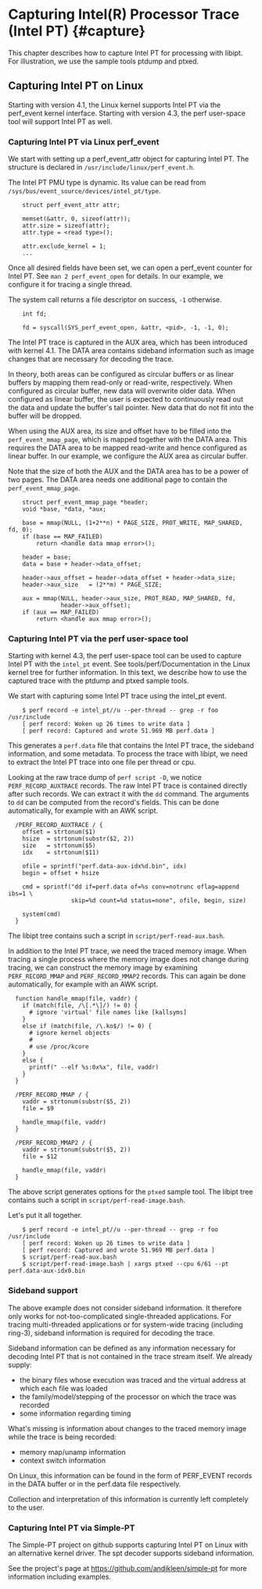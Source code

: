 Capturing Intel(R) Processor Trace (Intel PT) {#capture}
=============================================

<!---
 ! Copyright (c) 2015-2018, Intel Corporation
 !
 ! Redistribution and use in source and binary forms, with or without
 ! modification, are permitted provided that the following conditions are met:
 !
 !  * Redistributions of source code must retain the above copyright notice,
 !    this list of conditions and the following disclaimer.
 !  * Redistributions in binary form must reproduce the above copyright notice,
 !    this list of conditions and the following disclaimer in the documentation
 !    and/or other materials provided with the distribution.
 !  * Neither the name of Intel Corporation nor the names of its contributors
 !    may be used to endorse or promote products derived from this software
 !    without specific prior written permission.
 !
 ! THIS SOFTWARE IS PROVIDED BY THE COPYRIGHT HOLDERS AND CONTRIBUTORS "AS IS"
 ! AND ANY EXPRESS OR IMPLIED WARRANTIES, INCLUDING, BUT NOT LIMITED TO, THE
 ! IMPLIED WARRANTIES OF MERCHANTABILITY AND FITNESS FOR A PARTICULAR PURPOSE
 ! ARE DISCLAIMED. IN NO EVENT SHALL THE COPYRIGHT OWNER OR CONTRIBUTORS BE
 ! LIABLE FOR ANY DIRECT, INDIRECT, INCIDENTAL, SPECIAL, EXEMPLARY, OR
 ! CONSEQUENTIAL DAMAGES (INCLUDING, BUT NOT LIMITED TO, PROCUREMENT OF
 ! SUBSTITUTE GOODS OR SERVICES; LOSS OF USE, DATA, OR PROFITS; OR BUSINESS
 ! INTERRUPTION) HOWEVER CAUSED AND ON ANY THEORY OF LIABILITY, WHETHER IN
 ! CONTRACT, STRICT LIABILITY, OR TORT (INCLUDING NEGLIGENCE OR OTHERWISE)
 ! ARISING IN ANY WAY OUT OF THE USE OF THIS SOFTWARE, EVEN IF ADVISED OF THE
 ! POSSIBILITY OF SUCH DAMAGE.
 !-->

This chapter describes how to capture Intel PT for processing with libipt.  For
illustration, we use the sample tools ptdump and ptxed.


## Capturing Intel PT on Linux

Starting with version 4.1, the Linux kernel supports Intel PT via the perf_event
kernel interface.  Starting with version 4.3, the perf user-space tool will
support Intel PT as well.


### Capturing Intel PT via Linux perf_event

We start with setting up a perf_event_attr object for capturing Intel PT.  The
structure is declared in `/usr/include/linux/perf_event.h`.

The Intel PT PMU type is dynamic.  Its value can be read from
`/sys/bus/event_source/devices/intel_pt/type`.

~~~{.c}
    struct perf_event_attr attr;

    memset(&attr, 0, sizeof(attr));
    attr.size = sizeof(attr);
    attr.type = <read type>();

    attr.exclude_kernel = 1;
    ...
~~~


Once all desired fields have been set, we can open a perf_event counter for
Intel PT.  See `man 2 perf_event_open` for details.  In our example, we
configure it for tracing a single thread.

The system call returns a file descriptor on success, `-1` otherwise.

~~~{.c}
    int fd;

    fd = syscall(SYS_perf_event_open, &attr, <pid>, -1, -1, 0);
~~~


The Intel PT trace is captured in the AUX area, which has been introduced with
kernel 4.1.  The DATA area contains sideband information such as image changes
that are necessary for decoding the trace.

In theory, both areas can be configured as circular buffers or as linear buffers
by mapping them read-only or read-write, respectively.  When configured as
circular buffer, new data will overwrite older data.  When configured as linear
buffer, the user is expected to continuously read out the data and update the
buffer's tail pointer.  New data that do not fit into the buffer will be
dropped.

When using the AUX area, its size and offset have to be filled into the
`perf_event_mmap_page`, which is mapped together with the DATA area.  This
requires the DATA area to be mapped read-write and hence configured as linear
buffer.  In our example, we configure the AUX area as circular buffer.

Note that the size of both the AUX and the DATA area has to be a power of two
pages.  The DATA area needs one additional page to contain the
`perf_event_mmap_page`.

~~~{.c}
    struct perf_event_mmap_page *header;
    void *base, *data, *aux;

    base = mmap(NULL, (1+2**n) * PAGE_SIZE, PROT_WRITE, MAP_SHARED, fd, 0);
    if (base == MAP_FAILED)
        return <handle data mmap error>();

    header = base;
    data = base + header->data_offset;

    header->aux_offset = header->data_offset + header->data_size;
    header->aux_size   = (2**m) * PAGE_SIZE;

    aux = mmap(NULL, header->aux_size, PROT_READ, MAP_SHARED, fd,
               header->aux_offset);
    if (aux == MAP_FAILED)
        return <handle aux mmap error>();
~~~


### Capturing Intel PT via the perf user-space tool

Starting with kernel 4.3, the perf user-space tool can be used to capture Intel
PT with the `intel_pt` event.  See tools/perf/Documentation in the Linux kernel
tree for further information.  In this text, we describe how to use the captured
trace with the ptdump and ptxed sample tools.

We start with capturing some Intel PT trace using the intel_pt event.

~~~{.sh}
    $ perf record -e intel_pt//u --per-thread -- grep -r foo /usr/include
    [ perf record: Woken up 26 times to write data ]
    [ perf record: Captured and wrote 51.969 MB perf.data ]
~~~


This generates a `perf.data` file that contains the Intel PT trace, the sideband
information, and some metadata.  To process the trace with libipt, we need to
extract the Intel PT trace into one file per thread or cpu.

Looking at the raw trace dump of `perf script -D`, we notice
`PERF_RECORD_AUXTRACE` records.  The raw Intel PT trace is contained directly
after such records.  We can extract it with the `dd` command.  The arguments to
`dd` can be computed from the record's fields.  This can be done automatically,
for example with an AWK script.

~~~{.awk}
  /PERF_RECORD_AUXTRACE / {
    offset = strtonum($1)
    hsize  = strtonum(substr($2, 2))
    size   = strtonum($5)
    idx    = strtonum($11)

    ofile = sprintf("perf.data-aux-idx%d.bin", idx)
    begin = offset + hsize

    cmd = sprintf("dd if=perf.data of=%s conv=notrunc oflag=append ibs=1 \
                  skip=%d count=%d status=none", ofile, begin, size)

    system(cmd)
  }
~~~

The libipt tree contains such a script in `script/perf-read-aux.bash`.

In addition to the Intel PT trace, we need the traced memory image.  When
tracing a single process where the memory image does not change during tracing,
we can construct the memory image by examining `PERF_RECORD_MMAP` and
`PERF_RECORD_MMAP2` records.  This can again be done automatically, for example
with an AWK script.

~~~{.awk}
  function handle_mmap(file, vaddr) {
    if (match(file, /\[.*\]/) != 0) {
      # ignore 'virtual' file names like [kallsyms]
    }
    else if (match(file, /\.ko$/) != 0) {
      # ignore kernel objects
      #
      # use /proc/kcore
    }
    else {
      printf(" --elf %s:0x%x", file, vaddr)
    }
  }

  /PERF_RECORD_MMAP / {
    vaddr = strtonum(substr($5, 2))
    file = $9

    handle_mmap(file, vaddr)
  }

  /PERF_RECORD_MMAP2 / {
    vaddr = strtonum(substr($5, 2))
    file = $12

    handle_mmap(file, vaddr)
  }
~~~

The above script generates options for the `ptxed` sample tool.  The libipt tree
contains such a script in `script/perf-read-image.bash`.

Let's put it all together.

~~~{.sh}
    $ perf record -e intel_pt//u --per-thread -- grep -r foo /usr/include
    [ perf record: Woken up 26 times to write data ]
    [ perf record: Captured and wrote 51.969 MB perf.data ]
    $ script/perf-read-aux.bash
    $ script/perf-read-image.bash | xargs ptxed --cpu 6/61 --pt perf.data-aux-idx0.bin
~~~


### Sideband support

The above example does not consider sideband information.  It therefore only
works for not-too-complicated single-threaded applications.  For tracing
multi-threaded applications or for system-wide tracing (including ring-3),
sideband information is required for decoding the trace.

Sideband information can be defined as any information necessary for decoding
Intel PT that is not contained in the trace stream itself.  We already supply:

  * the binary files whose execution was traced and the virtual address at which
    each file was loaded
  * the family/model/stepping of the processor on which the trace was recorded
  * some information regarding timing


What's missing is information about changes to the traced memory image while the
trace is being recorded:

  * memory map/unamp information
  * context switch information


On Linux, this information can be found in the form of PERF_EVENT records in the
DATA buffer or in the perf.data file respectively.

Collection and interpretation of this information is currently left completely
to the user.


### Capturing Intel PT via Simple-PT

The Simple-PT project on github supports capturing Intel PT on Linux with an
alternative kernel driver.  The spt decoder supports sideband information.

See the project's page at https://github.com/andikleen/simple-pt for more
information including examples.
